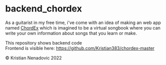 # backend_chordex

As a guitarist in my free time, i've come with an idea of making an web app named [ChordEx](https://chordex.net/) which is imagined to be a virtual songbook where you can write your own information about songs that you learn or make.

This repository shows backend code <br>
Frontend is visible here: https://github.com/Kristian383/chordex-master


© Kristian Nenadovic 2022

